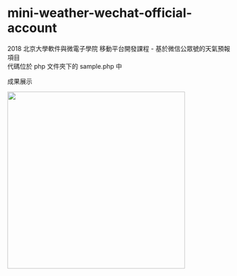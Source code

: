 # mini-weather-wechat-official-account
2018 北京大學軟件與微電子學院 移動平台開發課程 - 基於微信公眾號的天氣預報項目
<br>
代碼位於 php 文件夾下的 sample.php 中

成果展示

<img src="http://35.200.105.78/wxmini/wechat-mini-weather.jpg" width="400">

